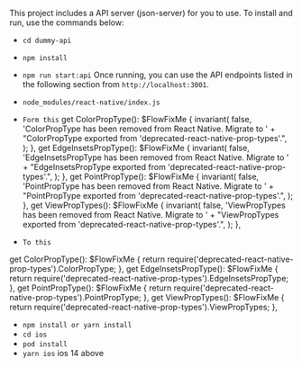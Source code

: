 
This project includes a API server (json-server) for you to use. To install and run, use the commands below:

- `cd dummy-api`
- `npm install`
- `npm run start:api`
Once running, you can use the API endpoints listed in the following section from `http://localhost:3001`.


- `node_modules/react-native/index.js`

- `Form this`
get ColorPropType(): $FlowFixMe {
    invariant(
      false,
      'ColorPropType has been removed from React Native. Migrate to ' +
        "ColorPropType exported from 'deprecated-react-native-prop-types'.",
    );
  },
  get EdgeInsetsPropType(): $FlowFixMe {
    invariant(
      false,
      'EdgeInsetsPropType has been removed from React Native. Migrate to ' +
        "EdgeInsetsPropType exported from 'deprecated-react-native-prop-types'.",
    );
  },
  get PointPropType(): $FlowFixMe {
    invariant(
      false,
      'PointPropType has been removed from React Native. Migrate to ' +
        "PointPropType exported from 'deprecated-react-native-prop-types'.",
    );
  },
  get ViewPropTypes(): $FlowFixMe {
    invariant(
      false,
      'ViewPropTypes has been removed from React Native. Migrate to ' +
        "ViewPropTypes exported from 'deprecated-react-native-prop-types'.",
    );
  },


- `To this`

get ColorPropType(): $FlowFixMe {
    return require('deprecated-react-native-prop-types').ColorPropType;
  },
  get EdgeInsetsPropType(): $FlowFixMe {
    return require('deprecated-react-native-prop-types').EdgeInsetsPropType;
  },
  get PointPropType(): $FlowFixMe {
    return require('deprecated-react-native-prop-types').PointPropType;
  },
  get ViewPropTypes(): $FlowFixMe {
    return require('deprecated-react-native-prop-types').ViewPropTypes;
  },


- `npm install or yarn install`
- `cd ios`
- `pod install`
- `yarn ios`
ios 14 above


